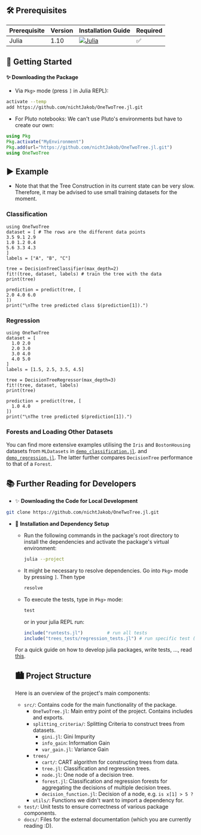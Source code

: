 ## 🛠️ Prerequisites

| Prerequisite | Version | Installation Guide | Required |
|--------------|---------|--------------------|----------|
| Julia       | 1.10    | [![Julia](https://img.shields.io/badge/Julia-v1.10-blue)](https://julialang.org/downloads/) | ✅ |

## 🚀 Getting Started

#### ✨ Downloading the Package
- Via `Pkg>` mode (press `]` in Julia REPL):

```bash
activate --temp
add https://github.com/nichtJakob/OneTwoTree.jl.git
```

- For Pluto notebooks: We can't use Pluto's environments but have to create our own:
```julia
using Pkg
Pkg.activate("MyEnvironment")
Pkg.add(url="https://github.com/nichtJakob/OneTwoTree.jl.git")
using OneTwoTree
```


## ▶️ **Example**

- Note that that the Tree Construction in its current state can be very slow. Therefore, it may be advised to use small training datasets for the moment.

### Classification
```@example
using OneTwoTree
dataset = [ # The rows are the different data points
3.5 9.1 2.9
1.0 1.2 0.4
5.6 3.3 4.3
]
labels = ["A", "B", "C"]

tree = DecisionTreeClassifier(max_depth=2)
fit!(tree, dataset, labels) # train the tree with the data
print(tree)

prediction = predict(tree, [
2.0 4.0 6.0
])
print("\nThe tree predicted class $(prediction[1]).")
```

### Regression
```@example
using OneTwoTree
dataset = [
  1.0 2.0
  2.0 3.0
  3.0 4.0
  4.0 5.0
]
labels = [1.5, 2.5, 3.5, 4.5]

tree = DecisionTreeRegressor(max_depth=3)
fit!(tree, dataset, labels)
print(tree)

prediction = predict(tree, [
  1.0 4.0
])
print("\nThe tree predicted $(prediction[1]).")
```

### Forests and Loading Other Datasets

You can find more extensive examples utilising the `Iris` and `BostonHousing` datasets from `MLDatasets` in [`demo_classification.jl`](https://github.com/nichtJakob/OneTwoTree.jl/blob/master/demo_classification.jl). and [`demo_regression.jl`](https://github.com/nichtJakob/OneTwoTree.jl/blob/master/demo_regression.jl). The latter further compares `DecisionTree` performance to that of a `Forest`.

## 📚 Further Reading for Developers


- ✨ **Downloading the Code for Local Development**

```bash
git clone https://github.com/nichtJakob/OneTwoTree.jl.git
```

- 🔧 **Installation and Dependency Setup**

    - Run the following commands in the package's root directory to install the dependencies and activate the package's virtual environment:

      ```bash
      julia --project
      ```
    - It might be necessary to resolve dependencies.
    Go into `Pkg>` mode by pressing `]`. Then type
      ```julia
      resolve
      ```
   - To execute the tests, type in `Pkg>` mode:
     ```julia
     test
     ```

     or in your julia REPL run:
     ```julia
     include("runtests.jl")         # run all tests
     include("trees_tests/regression_tests.jl") # run specific test (example)
     ```

    For a quick guide on how to develop julia packages, write tests, ...,  read [this](https://adrianhill.de/julia-ml-course/write/).


  ## 🏙️ Project Structure
  Here is an overview of the project's main components:

  - `src/`: Contains code for the main functionality of the package.
    - `OneTwoTree.jl`: Main entry point of the project. Contains includes and exports.
    - `splitting_criteria/`: Splitting Criteria to construct trees from datasets.
      - `gini.jl`: Gini Impurity
      - `info_gain`: Information Gain
      - `var_gain.jl`: Variance Gain
    - `trees/`
      - `cart/`: CART algorithm for constructing trees from data.
      - `tree.jl`: Classification and regression trees.
      - `node.jl`: One node of a decision tree.
      - `forest.jl`: Classification and regression forests for aggregating the decisions of multiple decision trees.
      - `decision_function.jl`: Decision of a node, e.g. `is x[1] > 5 ?`
    - `utils/`: Functions we didn't want to import a dependency for.
  - `test/`: Unit tests to ensure correctness of various package components.
  - `docs/`: Files for the external documentation (which you are currently reading :D).


